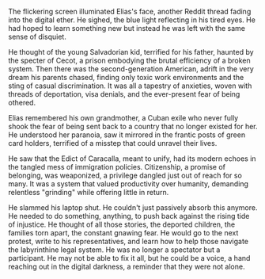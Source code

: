 The flickering screen illuminated Elias's face, another Reddit thread fading into the digital ether. He sighed, the blue light reflecting in his tired eyes. He had hoped to learn something new but instead he was left with the same sense of disquiet.

He thought of the young Salvadorian kid, terrified for his father, haunted by the specter of Cecot, a prison embodying the brutal efficiency of a broken system. Then there was the second-generation American, adrift in the very dream his parents chased, finding only toxic work environments and the sting of casual discrimination. It was all a tapestry of anxieties, woven with threads of deportation, visa denials, and the ever-present fear of being othered.

Elias remembered his own grandmother, a Cuban exile who never fully shook the fear of being sent back to a country that no longer existed for her. He understood her paranoia, saw it mirrored in the frantic posts of green card holders, terrified of a misstep that could unravel their lives.

He saw that the Edict of Caracalla, meant to unify, had its modern echoes in the tangled mess of immigration policies. Citizenship, a promise of belonging, was weaponized, a privilege dangled just out of reach for so many. It was a system that valued productivity over humanity, demanding relentless "grinding" while offering little in return.

He slammed his laptop shut. He couldn't just passively absorb this anymore. He needed to do something, anything, to push back against the rising tide of injustice. He thought of all those stories, the deported children, the families torn apart, the constant gnawing fear. He would go to the next protest, write to his representatives, and learn how to help those navigate the labyrinthine legal system. He was no longer a spectator but a participant. He may not be able to fix it all, but he could be a voice, a hand reaching out in the digital darkness, a reminder that they were not alone.